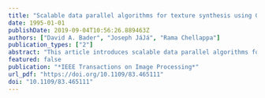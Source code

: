 ```yaml
---
title: "Scalable data parallel algorithms for texture synthesis using Gibbs random fields"
date: 1995-01-01
publishDate: 2019-09-04T10:56:26.889463Z
authors: ["David A. Bader", "Joseph JáJá", "Rama Chellappa"]
publication_types: ["2"]
abstract: "This article introduces scalable data parallel algorithms for image processing. Focusing on Gibbs and Markov random field model representation for textures, we present parallel algorithms for texture synthesis, compression, and maximum likelihood parameter estimation, currently implemented on Thinking Machines CM-2 and CM-5. The use of fine-grained, data parallel processing techniques yields real-time algorithms for texture synthesis and compression that are substantially faster than the previously known sequential implementations. Although current implementations are on Connection Machines, the methodology presented enables machine-independent scalable algorithms for a number of problems in image processing and analysis."
featured: false
publication: "*IEEE Transactions on Image Processing*"
url_pdf: "https://doi.org/10.1109/83.465111"
doi: "10.1109/83.465111"
---
```


